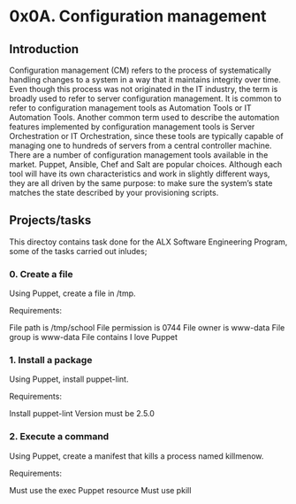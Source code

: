 # 0x0A. Configuration management
## Introduction
Configuration management (CM) refers to the process of systematically handling changes to a system in a way that it maintains integrity over time. Even though this process was not originated in the IT industry, the term is broadly used to refer to server configuration management.
It is common to refer to configuration management tools as Automation Tools or IT Automation Tools.
Another common term used to describe the automation features implemented by configuration management tools is Server Orchestration or IT Orchestration, since these tools are typically capable of managing one to hundreds of servers from a central controller machine.
There are a number of configuration management tools available in the market. Puppet, Ansible, Chef and Salt are popular choices. Although each tool will have its own characteristics and work in slightly different ways, they are all driven by the same purpose: to make sure the system’s state matches the state described by your provisioning scripts.
## Projects/tasks
This directoy contains task done for the ALX Software Engineering Program, some of the tasks carried out inludes;
### 0. Create a file
Using Puppet, create a file in /tmp.

Requirements:

File path is /tmp/school
File permission is 0744
File owner is www-data
File group is www-data
File contains I love Puppet
### 1. Install a package
Using Puppet, install puppet-lint.

Requirements:

Install puppet-lint
Version must be 2.5.0

### 2. Execute a command
Using Puppet, create a manifest that kills a process named killmenow.

Requirements:

Must use the exec Puppet resource
Must use pkill